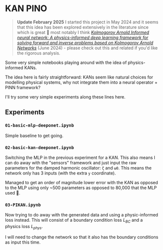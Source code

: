# KAN PINO

>**Update February 2025** 
>I started this project in May 2024 and it seems that this idea has been explored extensively in the literature since which is great 🙂 most notably I think [_Kolmogorov Arnold Informed neural network: A physics-informed deep learning framework for solving forward and inverse problems based on Kolmogorov Arnold Networks_](https://arxiv.org/abs/2406.11045) (June 2024) - please check out this and related if you'd like the rigorous analysis.

Some very simple notebooks playing around with the idea of physics-informed KANs.

The idea here is fairly straightforward: KANs seem like natural choices for modelling physical systems, why not integrate them into a neural operator + PINN framework?

I'll try some very simple experiments along these lines here.

## Experiments

### `01-basic-mlp-deeponet.ipynb`

Simple baseline to get going.

### `02-basic-kan-deeponet.ipynb`

Switching the MLP in the previous experiment for a KAN. This also means I can do away with the "sensors" framework and just input the raw parameters for the damped harmonic oscillator: `ζ` and `ω0`. This means the network only has 3 inputs (with the extra `y` coordinate).

Managed to get an order of magnitude lower error with the KAN as opposed to the MLP using only ~500 parameters as opposed to 80,000 that the MLP used 👀.

### `03-PIKAN.ipynb`

Now trying to do away with the generated data and using a physic-informed loss instead. This will consist of a boundary condition loss $L_{BC}$ and a physics loss $L_{phys}$.

I will need to change the network so that it also has the boundary conditions as input this time.